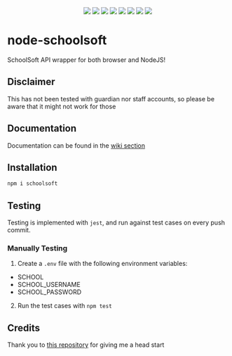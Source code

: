 <div align="center">
  <img src="https://img.shields.io/npm/v/schoolsoft">
  <img src="https://img.shields.io/npm/l/schoolsoft">
  <img src="https://img.shields.io/node/v/schoolsoft?color=orange">
  <img src="https://img.shields.io/npm/dw/schoolsoft">
  <img src="https://img.shields.io/npm/types/schoolsoft">
  <img src="https://img.shields.io/github/commit-activity/m/CarelessInternet/node-schoolsoft?color=red">
  <img src="https://img.shields.io/github/issues/CarelessInternet/node-schoolsoft">
  <img src="https://img.shields.io/github/issues-pr/CarelessInternet/node-schoolsoft?color=yellow">
</div>

# node-schoolsoft

SchoolSoft API wrapper for both browser and NodeJS!

## Disclaimer

This has not been tested with guardian nor staff accounts, so please be aware that it might not work for those

## Documentation

Documentation can be found in the [wiki section](https://github.com/CarelessInternet/node-schoolsoft/wiki)

## Installation

```bash
npm i schoolsoft
```

## Testing

Testing is implemented with `jest`, and run against test cases on every push commit.

### Manually Testing

1. Create a `.env` file with the following environment variables:
  * SCHOOL
  * SCHOOL_USERNAME
  * SCHOOL_PASSWORD

2. Run the test cases with `npm test`
## Credits

Thank you to [this repository](https://github.com/Blatzar/schoolsoft-api-app) for giving me a head start
